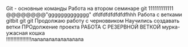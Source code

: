 Git - основные команды
Работа на втором семинаре
git 
111111111111 @@@@@@@@"ggggggggggggg"
dfdfdfdfdfdfdfhhh
Работа с ветками
gitbit git git 
Продолжаю работу с черноввиком
Научились создавать ветки
ПРОдолжение проекта
РАБОТА С РЕЗЕРВНОЙ ВЕТКОЙ
мурка- ужасная кошка\
!!!!!!!!!!!!!!!!!лалалалалалалалала
